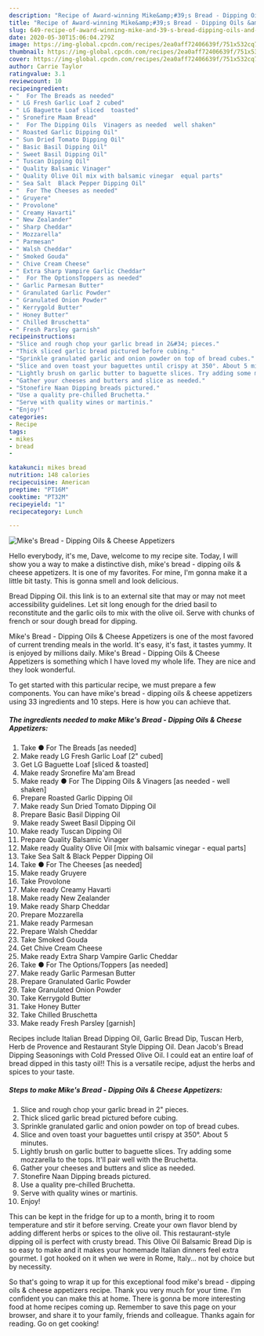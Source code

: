 ```yaml
---
description: "Recipe of Award-winning Mike&amp;#39;s Bread - Dipping Oils &amp;amp; Cheese Appetizers"
title: "Recipe of Award-winning Mike&amp;#39;s Bread - Dipping Oils &amp;amp; Cheese Appetizers"
slug: 649-recipe-of-award-winning-mike-and-39-s-bread-dipping-oils-and-amp-cheese-appetizers
date: 2020-05-30T15:06:04.279Z
image: https://img-global.cpcdn.com/recipes/2ea0aff72406639f/751x532cq70/mikes-bread-dipping-oils-cheese-appetizers-recipe-main-photo.jpg
thumbnail: https://img-global.cpcdn.com/recipes/2ea0aff72406639f/751x532cq70/mikes-bread-dipping-oils-cheese-appetizers-recipe-main-photo.jpg
cover: https://img-global.cpcdn.com/recipes/2ea0aff72406639f/751x532cq70/mikes-bread-dipping-oils-cheese-appetizers-recipe-main-photo.jpg
author: Carrie Taylor
ratingvalue: 3.1
reviewcount: 10
recipeingredient:
- "  For The Breads as needed"
- " LG Fresh Garlic Loaf 2 cubed"
- " LG Baguette Loaf sliced  toasted"
- " Sronefire Maam Bread"
- "  For The Dipping Oils  Vinagers as needed  well shaken"
- " Roasted Garlic Dipping Oil"
- " Sun Dried Tomato Dipping Oil"
- " Basic Basil Dipping Oil"
- " Sweet Basil Dipping Oil"
- " Tuscan Dipping Oil"
- " Quality Balsamic Vinager"
- " Quality Olive Oil mix with balsamic vinegar  equal parts"
- " Sea Salt  Black Pepper Dipping Oil"
- "  For The Cheeses as needed"
- " Gruyere"
- " Provolone"
- " Creamy Havarti"
- " New Zealander"
- " Sharp Cheddar"
- " Mozzarella"
- " Parmesan"
- " Walsh Cheddar"
- " Smoked Gouda"
- " Chive Cream Cheese"
- " Extra Sharp Vampire Garlic Cheddar"
- "  For The OptionsToppers as needed"
- " Garlic Parmesan Butter"
- " Granulated Garlic Powder"
- " Granulated Onion Powder"
- " Kerrygold Butter"
- " Honey Butter"
- " Chilled Bruschetta"
- " Fresh Parsley garnish"
recipeinstructions:
- "Slice and rough chop your garlic bread in 2&#34; pieces."
- "Thick sliced garlic bread pictured before cubing."
- "Sprinkle granulated garlic and onion powder on top of bread cubes."
- "Slice and oven toast your baguettes until crispy at 350°. About 5 minutes."
- "Lightly brush on garlic butter to baguette slices. Try adding some mozzarella to the tops. It&#39;ll pair well with the Bruchetta."
- "Gather your cheeses and butters and slice as needed."
- "Stonefire Naan Dipping breads pictured."
- "Use a quality pre-chilled Bruchetta."
- "Serve with quality wines or martinis."
- "Enjoy!"
categories:
- Recipe
tags:
- mikes
- bread
- 

katakunci: mikes bread  
nutrition: 148 calories
recipecuisine: American
preptime: "PT16M"
cooktime: "PT32M"
recipeyield: "1"
recipecategory: Lunch

---
```



![Mike&#39;s Bread - Dipping Oils &amp; Cheese Appetizers](https://img-global.cpcdn.com/recipes/2ea0aff72406639f/751x532cq70/mikes-bread-dipping-oils-cheese-appetizers-recipe-main-photo.jpg)

Hello everybody, it's me, Dave, welcome to my recipe site. Today, I will show you a way to make a distinctive dish, mike&#39;s bread - dipping oils &amp; cheese appetizers. It is one of my favorites. For mine, I'm gonna make it a little bit tasty. This is gonna smell and look delicious.

Bread Dipping Oil. this link is to an external site that may or may not meet accessibility guidelines. Let sit long enough for the dried basil to reconstitute and the garlic oils to mix with the olive oil. Serve with chunks of french or sour dough bread for dipping.

Mike&#39;s Bread - Dipping Oils &amp; Cheese Appetizers is one of the most favored of current trending meals in the world. It's easy, it's fast, it tastes yummy. It is enjoyed by millions daily. Mike&#39;s Bread - Dipping Oils &amp; Cheese Appetizers is something which I have loved my whole life. They are nice and they look wonderful.


To get started with this particular recipe, we must prepare a few components. You can have mike&#39;s bread - dipping oils &amp; cheese appetizers using 33 ingredients and 10 steps. Here is how you can achieve that.

<!--inarticleads1-->

##### The ingredients needed to make Mike&#39;s Bread - Dipping Oils &amp; Cheese Appetizers:

1. Take  ● For The Breads [as needed]
1. Make ready  LG Fresh Garlic Loaf [2&#34; cubed]
1. Get  LG Baguette Loaf [sliced &amp; toasted]
1. Make ready  Sronefire Ma&#39;am Bread
1. Make ready  ● For The Dipping Oils &amp; Vinagers [as needed - well shaken]
1. Prepare  Roasted Garlic Dipping Oil
1. Make ready  Sun Dried Tomato Dipping Oil
1. Prepare  Basic Basil Dipping Oil
1. Make ready  Sweet Basil Dipping Oil
1. Make ready  Tuscan Dipping Oil
1. Prepare  Quality Balsamic Vinager
1. Make ready  Quality Olive Oil [mix with balsamic vinegar - equal parts]
1. Take  Sea Salt &amp; Black Pepper Dipping Oil
1. Take  ● For The Cheeses [as needed]
1. Make ready  Gruyere
1. Take  Provolone
1. Make ready  Creamy Havarti
1. Make ready  New Zealander
1. Make ready  Sharp Cheddar
1. Prepare  Mozzarella
1. Make ready  Parmesan
1. Prepare  Walsh Cheddar
1. Take  Smoked Gouda
1. Get  Chive Cream Cheese
1. Make ready  Extra Sharp Vampire Garlic Cheddar
1. Take  ● For The Options/Toppers [as needed]
1. Make ready  Garlic Parmesan Butter
1. Prepare  Granulated Garlic Powder
1. Take  Granulated Onion Powder
1. Take  Kerrygold Butter
1. Take  Honey Butter
1. Take  Chilled Bruschetta
1. Make ready  Fresh Parsley [garnish]


Recipes include Italian Bread Dipping Oil, Garlic Bread Dip, Tuscan Herb, Herb de Provence and Restaurant Style Dipping Oil. Dean Jacob&#39;s Bread Dipping Seasonings with Cold Pressed Olive Oil. I could eat an entire loaf of bread dipped in this tasty oil!! This is a versatile recipe, adjust the herbs and spices to your taste. 

<!--inarticleads2-->

##### Steps to make Mike&#39;s Bread - Dipping Oils &amp; Cheese Appetizers:

1. Slice and rough chop your garlic bread in 2&#34; pieces.
1. Thick sliced garlic bread pictured before cubing.
1. Sprinkle granulated garlic and onion powder on top of bread cubes.
1. Slice and oven toast your baguettes until crispy at 350°. About 5 minutes.
1. Lightly brush on garlic butter to baguette slices. Try adding some mozzarella to the tops. It&#39;ll pair well with the Bruchetta.
1. Gather your cheeses and butters and slice as needed.
1. Stonefire Naan Dipping breads pictured.
1. Use a quality pre-chilled Bruchetta.
1. Serve with quality wines or martinis.
1. Enjoy!


This can be kept in the fridge for up to a month, bring it to room temperature and stir it before serving. Create your own flavor blend by adding different herbs or spices to the olive oil. This restaurant-style dipping oil is perfect with crusty bread. This Olive Oil Balsamic Bread Dip is so easy to make and it makes your homemade Italian dinners feel extra gourmet. I got hooked on it when we were in Rome, Italy… not by choice but by necessity. 

So that's going to wrap it up for this exceptional food mike&#39;s bread - dipping oils &amp; cheese appetizers recipe. Thank you very much for your time. I'm confident you can make this at home. There is gonna be more interesting food at home recipes coming up. Remember to save this page on your browser, and share it to your family, friends and colleague. Thanks again for reading. Go on get cooking!
